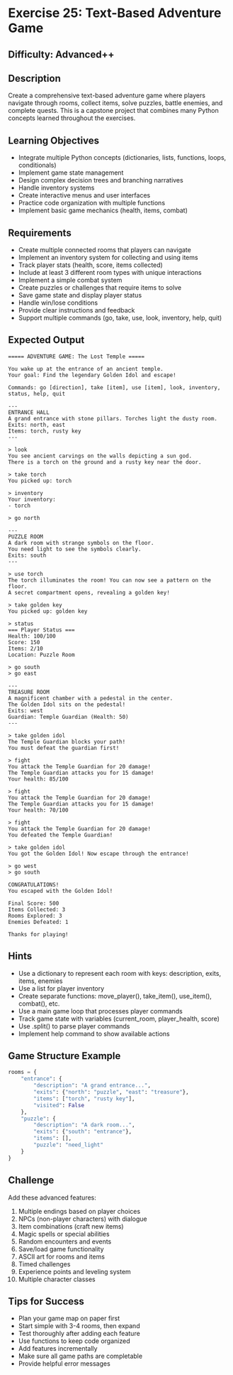# Exercise 25: Text-Based Adventure Game

## Difficulty: Advanced++

## Description
Create a comprehensive text-based adventure game where players navigate through rooms, collect items, solve puzzles, battle enemies, and complete quests. This is a capstone project that combines many Python concepts learned throughout the exercises.

## Learning Objectives
- Integrate multiple Python concepts (dictionaries, lists, functions, loops, conditionals)
- Implement game state management
- Design complex decision trees and branching narratives
- Handle inventory systems
- Create interactive menus and user interfaces
- Practice code organization with multiple functions
- Implement basic game mechanics (health, items, combat)

## Requirements
- Create multiple connected rooms that players can navigate
- Implement an inventory system for collecting and using items
- Track player stats (health, score, items collected)
- Include at least 3 different room types with unique interactions
- Implement a simple combat system
- Create puzzles or challenges that require items to solve
- Save game state and display player status
- Handle win/lose conditions
- Provide clear instructions and feedback
- Support multiple commands (go, take, use, look, inventory, help, quit)

## Expected Output
```
===== ADVENTURE GAME: The Lost Temple =====

You wake up at the entrance of an ancient temple.
Your goal: Find the legendary Golden Idol and escape!

Commands: go [direction], take [item], use [item], look, inventory, status, help, quit

---
ENTRANCE HALL
A grand entrance with stone pillars. Torches light the dusty room.
Exits: north, east
Items: torch, rusty key
---

> look
You see ancient carvings on the walls depicting a sun god.
There is a torch on the ground and a rusty key near the door.

> take torch
You picked up: torch

> inventory
Your inventory:
- torch

> go north

---
PUZZLE ROOM
A dark room with strange symbols on the floor.
You need light to see the symbols clearly.
Exits: south
---

> use torch
The torch illuminates the room! You can now see a pattern on the floor.
A secret compartment opens, revealing a golden key!

> take golden key
You picked up: golden key

> status
=== Player Status ===
Health: 100/100
Score: 150
Items: 2/10
Location: Puzzle Room

> go south
> go east

---
TREASURE ROOM
A magnificent chamber with a pedestal in the center.
The Golden Idol sits on the pedestal!
Exits: west
Guardian: Temple Guardian (Health: 50)
---

> take golden idol
The Temple Guardian blocks your path!
You must defeat the guardian first!

> fight
You attack the Temple Guardian for 20 damage!
The Temple Guardian attacks you for 15 damage!
Your health: 85/100

> fight
You attack the Temple Guardian for 20 damage!
The Temple Guardian attacks you for 15 damage!
Your health: 70/100

> fight
You attack the Temple Guardian for 20 damage!
You defeated the Temple Guardian!

> take golden idol
You got the Golden Idol! Now escape through the entrance!

> go west
> go south

CONGRATULATIONS!
You escaped with the Golden Idol!

Final Score: 500
Items Collected: 3
Rooms Explored: 3
Enemies Defeated: 1

Thanks for playing!
```

## Hints
- Use a dictionary to represent each room with keys: description, exits, items, enemies
- Use a list for player inventory
- Create separate functions: move_player(), take_item(), use_item(), combat(), etc.
- Use a main game loop that processes player commands
- Track game state with variables (current_room, player_health, score)
- Use .split() to parse player commands
- Implement help command to show available actions

## Game Structure Example
```python
rooms = {
    "entrance": {
        "description": "A grand entrance...",
        "exits": {"north": "puzzle", "east": "treasure"},
        "items": ["torch", "rusty key"],
        "visited": False
    },
    "puzzle": {
        "description": "A dark room...",
        "exits": {"south": "entrance"},
        "items": [],
        "puzzle": "need_light"
    }
}
```

## Challenge
Add these advanced features:
1. Multiple endings based on player choices
2. NPCs (non-player characters) with dialogue
3. Item combinations (craft new items)
4. Magic spells or special abilities
5. Random encounters and events
6. Save/load game functionality
7. ASCII art for rooms and items
8. Timed challenges
9. Experience points and leveling system
10. Multiple character classes

## Tips for Success
- Plan your game map on paper first
- Start simple with 3-4 rooms, then expand
- Test thoroughly after adding each feature
- Use functions to keep code organized
- Add features incrementally
- Make sure all game paths are completable
- Provide helpful error messages
